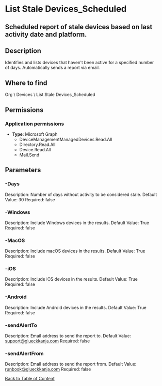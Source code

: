 # List Stale Devices_Scheduled

## Scheduled report of stale devices based on last activity date and platform.

## Description
Identifies and lists devices that haven't been active for a specified number of days.
Automatically sends a report via email.

## Where to find
Org \ Devices \ List Stale Devices_Scheduled

## Permissions
### Application permissions
- **Type**: Microsoft Graph
  - DeviceManagementManagedDevices.Read.All
  - Directory.Read.All
  - Device.Read.All
  - Mail.Send


## Parameters
### -Days
Description: Number of days without activity to be considered stale.
Default Value: 30
Required: false

### -Windows
Description: Include Windows devices in the results.
Default Value: True
Required: false

### -MacOS
Description: Include macOS devices in the results.
Default Value: True
Required: false

### -iOS
Description: Include iOS devices in the results.
Default Value: True
Required: false

### -Android
Description: Include Android devices in the results.
Default Value: True
Required: false

### -sendAlertTo
Description: Email address to send the report to.
Default Value: support@glueckkanja.com
Required: false

### -sendAlertFrom
Description: Email address to send the report from.
Default Value: runbook@glueckkanja.com
Required: false


[Back to Table of Content](../../../README.md)


